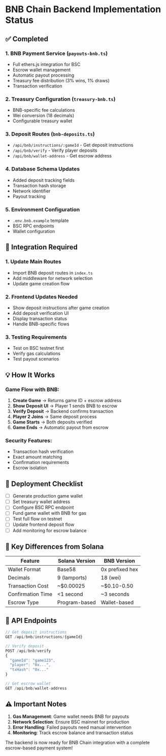 # BNB Chain Backend Implementation Status

## ✅ Completed

### 1. **BNB Payment Service** (`payouts-bnb.ts`)
- Full ethers.js integration for BSC
- Escrow wallet management
- Automatic payout processing
- Treasury fee distribution (3% wins, 1% draws)
- Transaction verification

### 2. **Treasury Configuration** (`treasury-bnb.ts`)
- BNB-specific fee calculations
- Wei conversion (18 decimals)
- Configurable treasury wallet

### 3. **Deposit Routes** (`bnb-deposits.ts`)
- `/api/bnb/instructions/:gameId` - Get deposit instructions
- `/api/bnb/verify` - Verify player deposits
- `/api/bnb/wallet-address` - Get escrow address

### 4. **Database Schema Updates**
- Added deposit tracking fields
- Transaction hash storage
- Network identifier
- Payout tracking

### 5. **Environment Configuration**
- `.env.bnb.example` template
- BSC RPC endpoints
- Wallet configuration

## 🔄 Integration Required

### 1. **Update Main Routes**
- Import BNB deposit routes in `index.ts`
- Add middleware for network selection
- Update game creation flow

### 2. **Frontend Updates Needed**
- Show deposit instructions after game creation
- Add deposit verification UI
- Display transaction status
- Handle BNB-specific flows

### 3. **Testing Requirements**
- Test on BSC testnet first
- Verify gas calculations
- Test payout scenarios

## 💡 How It Works

### Game Flow with BNB:
1. **Create Game** → Returns game ID + escrow address
2. **Show Deposit UI** → Player 1 sends BNB to escrow
3. **Verify Deposit** → Backend confirms transaction
4. **Player 2 Joins** → Same deposit process
5. **Game Starts** → Both deposits verified
6. **Game Ends** → Automatic payout from escrow

### Security Features:
- Transaction hash verification
- Exact amount matching
- Confirmation requirements
- Escrow isolation

## 🚀 Deployment Checklist

- [ ] Generate production game wallet
- [ ] Set treasury wallet address
- [ ] Configure BSC RPC endpoint
- [ ] Fund game wallet with BNB for gas
- [ ] Test full flow on testnet
- [ ] Update frontend deposit flow
- [ ] Add monitoring for escrow balance

## 📝 Key Differences from Solana

| Feature | Solana Version | BNB Version |
|---------|----------------|-------------|
| Wallet Format | Base58 | 0x prefixed hex |
| Decimals | 9 (lamports) | 18 (wei) |
| Transaction Cost | ~$0.00025 | ~$0.10-0.50 |
| Confirmation Time | <1 second | ~3 seconds |
| Escrow Type | Program-based | Wallet-based |

## 🔗 API Endpoints

```javascript
// Get deposit instructions
GET /api/bnb/instructions/{gameId}

// Verify deposit
POST /api/bnb/verify
{
  "gameId": "game123",
  "player": "0x...", 
  "txHash": "0x..."
}

// Get escrow wallet
GET /api/bnb/wallet-address
```

## ⚠️ Important Notes

1. **Gas Management**: Game wallet needs BNB for payouts
2. **Network Selection**: Ensure BSC mainnet for production
3. **Error Handling**: Failed payouts need manual intervention
4. **Monitoring**: Track escrow balance and transaction status

The backend is now ready for BNB Chain integration with a complete escrow-based payment system!